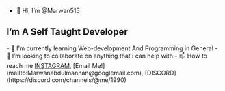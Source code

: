 - 👋 Hi, I’m @Marwan515
<h2>I’m A Self Taught <b>Developer</b></h2>
- 🌱 I’m currently learning Web-development And Programming in General
- 💞️ I’m looking to collaborate on anything that i can help with
- 📫 How to reach me <a href="https://www.instagram.com/marwan.abdulmannan">INSTAGRAM</a>, [Email Me!](mailto:Marwanabdulmannan@googlemail.com), [DISCORD](https://discord.com/channels/@me/1990)

<!---
Marwan515/Marwan515 is a ✨ special ✨ repository because its `README.md` (this file) appears on your GitHub profile.
You can click the Preview link to take a look at your changes.
--->
